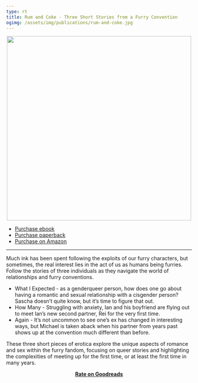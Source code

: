 ```yaml
---
type: rt
title: Rum and Coke - Three Short Stories from a Furry Convention
ogimg: /assets/img/publications/rum-and-coke.jpg
---
```


<img src="/assets/img/publications/rum-and-coke.jpg" style="margin: 0 auto; display: block; width: 500px; max-width: 100%;" />

<script src="https://gumroad.com/js/gumroad.js"></script>

<ul class="center-list">
<li><a class="gumroad-button" href="https://gum.co/rnc-furry-ebook" target="\_blank">Purchase  ebook</a></li>
<li><a class="gumroad-button" href="https://gum.co/rnc-furry-print" target="\_blank">Purchase paperback</a></li>
<li><a href="https://www.amazon.com/dp/B0160RTUWK" target="\_blank">Purchase on Amazon</a></li>
</ul>

-----

Much ink has been spent following the exploits of our furry characters, but sometimes, the real interest lies in the act of us as humans being furries. Follow the stories of three individuals as they navigate the world of relationships and furry conventions.

* What I Expected - as a genderqueer person, how does one go about having a romantic and sexual relationship with a cisgender person? Sascha doesn’t quite know, but it’s time to figure that out.
* How Many - Struggling with anxiety, Ian and his boyfriend are flying out to meet Ian’s new second partner, Rei for the very first time.
* Again - It’s not uncommon to see one’s ex has changed in interesting ways, but Michael is taken aback when his partner from years past shows up at the convention much different than before.

These three short pieces of erotica explore the unique aspects of romance and sex within the furry fandom, focusing on queer stories and highlighting the complexities of meeting up for the first time, or at least the first time in many years.

<div style="text-align: center"><strong><a href="https://www.goodreads.com/book/show/30368614-rum-and-coke">Rate on Goodreads</a></strong></div>
